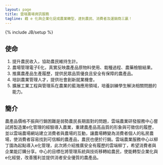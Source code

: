 ```yaml
---
layout: page
title: 雲端農場資訊服務
tagline: 藉 e 化與企業化促成農業轉型，達到農民、消費者及運銷商三贏！
---
```

{% include JB/setup %}

## 使命

1. 提升農民收入，協助農民維持生計。
2. 農場管理電子E化，真實反映農產品原物料使用、栽種過程、農藥檢驗結果。
3. 推廣農產品生產履歷，提供民眾品質優良且安全有保障的農產品。
4. 培訓農業管理人才，提供社會創新就業機會。
5. 擴展工業工程與管理系在農業的藍海應用領域，培養訓練學生解決相關問題的能力。

## 簡介

農產品價格不振與行銷困難是弱勢農民長期面對的問題，雲端農業研發服務中心嘗試將製造業e化管理的經驗導入農業，重建農產品高品質的形象與可徵信的履歷，並以雲端農場網站建立消費者與農場的互動，讓農場轉變為消費者個人的私房農場，使消費者容易找到可信賴的農產品，農民也便於行銷。雲端農業服務中心以柳丁園為起點導入e化管理，此次將介紹推廣安全有履歷的雲端柳丁，希望消費者與企業能訂購分享。中心的目標在將管理系統與技術移轉給農民，使能轉型企業化與e化經營，改善獲利並提供消者安全優質的農產品。

